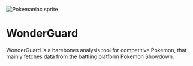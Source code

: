 ![Pokemaniac sprite](https://img.pokemondb.net/sprites/diamond-pearl/normal/shedinja.png) 

# WonderGuard
WonderGuard is a barebones analysis tool for competitive Pokemon, that mainly fetches data from the battling platform Pokemon Showdown.
